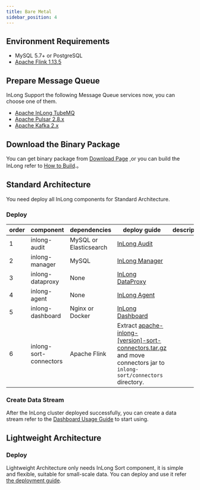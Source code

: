 ```yaml
---
title: Bare Metal
sidebar_position: 4
---
```


## Environment Requirements
- MySQL 5.7+ or PostgreSQL
- [Apache Flink 1.13.5](https://nightlies.apache.org/flink/flink-docs-release-1.13/docs/deployment/overview/)

## Prepare Message Queue
InLong Support the following Message Queue services now, you can choose one of them.
- [Apache InLong TubeMQ](modules/tubemq/quick_start.md)
- [Apache Pulsar 2.8.x](https://pulsar.apache.org/docs/2.8.x/getting-started-home/)
- [Apache Kafka 2.x](https://kafka.apache.org/quickstart)

## Download the Binary Package
You can get binary package from [Download Page](https://inlong.apache.org/download) ,or you can build the InLong refer to [How to Build](quick_start/how_to_build.md).。

## Standard Architecture
You need deploy all InLong components for Standard Architecture.

### Deploy
| order | component              | dependencies           | deploy guide                                                                                                                                                 | description |
|-------|------------------------|------------------------|--------------------------------------------------------------------------------------------------------------------------------------------------------------|-------------|
| 1     | inlong-audit           | MySQL or Elasticsearch | [InLong Audit](modules/audit/quick_start.md)                                                                                                                 |             |
| 2     | inlong-manager         | MySQL                  | [InLong Manager](modules/manager/quick_start.md)                                                                                                             |             |
| 3     | inlong-dataproxy       | None                   | [InLong DataProxy](modules/dataproxy/quick_start.md)                                                                                                         |             |
| 4     | inlong-agent           | None                   | [InLong Agent](modules/agent/quick_start.md)                                                                                                                 |             |
| 5     | inlong-dashboard       | Nginx or Docker        | [InLong Dashboard](modules/dashboard/quick_start.md)                                                                                                         |             |
| 6     | inlong-sort-connectors | Apache Flink           | Extract [apache-inlong-[version]-sort-connectors.tar.gz](https://inlong.apache.org/download/) and move connectors jar to `inlong-sort/connectors` directory. |             |

### Create Data Stream
After the InLong cluster deployed successfully, you can create a data stream refer to the [Dashboard Usage Guide](user_guide/dashboard_usage.md) to start using.

## Lightweight Architecture
### Deploy
Lightweight Architecture only needs InLong Sort component, it is simple and flexible, suitable for small-scale data.
You can deploy and use it refer [the deployment guide](modules/sort/quick_start.md).